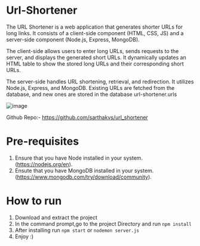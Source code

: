 # Url-Shortener
The URL Shortener is a web application that generates shorter URLs for long links. It consists of a client-side component (HTML, CSS, JS) and a server-side component (Node.js, Express, MongoDB).

The client-side allows users to enter long URLs, sends requests to the server, and displays the generated short URLs. It dynamically updates an HTML table to show the stored long URLs and their corresponding short URLs.

The server-side handles URL shortening, retrieval, and redirection. It utilizes Node.js, Express, and MongoDB. Existing URLs are fetched from the database, and new ones are stored in the database url-shortener.urls

![image](https://github.com/sarthakvs/url_shortener/assets/98168713/efcfe589-a362-4d28-9333-ba9ccbd4b0a3)

Github Repo:- https://github.com/sarthakvs/url_shortener

# Pre-requisites
1. Ensure that you have Node installed in your system.(https://nodejs.org/en).
2. Ensute that you have MongoDB installed in your system.(https://www.mongodb.com/try/download/community).
   
# How to run
1. Download and extract the project
2. In the command prompt,go to the project Directory and run `npm install`
3. After installing run `npm start` or `nodemon server.js`
4. Enjoy :) 		
